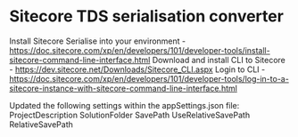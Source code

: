 # Sitecore TDS serialisation converter

Install Sitecore Serialise into your environment - https://doc.sitecore.com/xp/en/developers/101/developer-tools/install-sitecore-command-line-interface.html
Download and install CLI to Sitecore - https://dev.sitecore.net/Downloads/Sitecore_CLI.aspx
Login to CLI - https://doc.sitecore.com/xp/en/developers/101/developer-tools/log-in-to-a-sitecore-instance-with-sitecore-command-line-interface.html

Updated the following settings within the appSettings.json file:
ProjectDescription
SolutionFolder
SavePath
UseRelativeSavePath
RelativeSavePath


